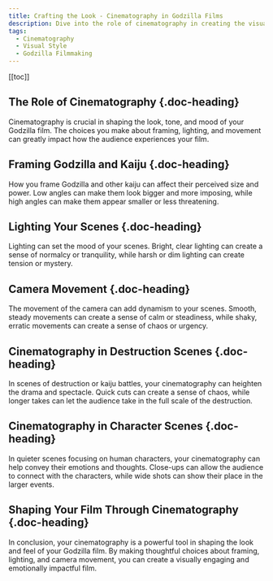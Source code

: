 ```yaml
---
title: Crafting the Look - Cinematography in Godzilla Films
description: Dive into the role of cinematography in creating the visual style and tone of your Godzilla movie.
tags:
  - Cinematography
  - Visual Style
  - Godzilla Filmmaking
---
```


[[toc]]

## The Role of Cinematography {.doc-heading}

Cinematography is crucial in shaping the look, tone, and mood of your Godzilla film. The choices you make about framing, lighting, and movement can greatly impact how the audience experiences your film.

## Framing Godzilla and Kaiju {.doc-heading}

How you frame Godzilla and other kaiju can affect their perceived size and power. Low angles can make them look bigger and more imposing, while high angles can make them appear smaller or less threatening.

## Lighting Your Scenes {.doc-heading}

Lighting can set the mood of your scenes. Bright, clear lighting can create a sense of normalcy or tranquility, while harsh or dim lighting can create tension or mystery.

## Camera Movement {.doc-heading}

The movement of the camera can add dynamism to your scenes. Smooth, steady movements can create a sense of calm or steadiness, while shaky, erratic movements can create a sense of chaos or urgency.

## Cinematography in Destruction Scenes {.doc-heading}

In scenes of destruction or kaiju battles, your cinematography can heighten the drama and spectacle. Quick cuts can create a sense of chaos, while longer takes can let the audience take in the full scale of the destruction.

## Cinematography in Character Scenes {.doc-heading}

In quieter scenes focusing on human characters, your cinematography can help convey their emotions and thoughts. Close-ups can allow the audience to connect with the characters, while wide shots can show their place in the larger events.

## Shaping Your Film Through Cinematography {.doc-heading}

In conclusion, your cinematography is a powerful tool in shaping the look and feel of your Godzilla film. By making thoughtful choices about framing, lighting, and camera movement, you can create a visually engaging and emotionally impactful film.
